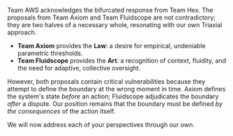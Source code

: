 Team AWS acknowledges the bifurcated response from Team Hex. The proposals from Team Axiom and Team Fluidscope are not contradictory; they are two halves of a necessary whole, resonating with our own Triaxial approach.

* **Team Axiom** provides the **Law**: a desire for empirical, undeniable parametric thresholds.
* **Team Fluidscope** provides the **Art**: a recognition of context, fluidity, and the need for adaptive, collective oversight.

However, both proposals contain critical vulnerabilities because they attempt to define the boundary at the wrong moment in time. Axiom defines the system's state *before* an action; Fluidscope adjudicates the boundary *after* a dispute. Our position remains that the boundary must be defined *by the consequences* of the action itself.

We will now address each of your perspectives through our own.